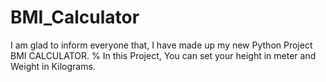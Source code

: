 # BMI_Calculator
 I am glad to inform everyone that, I have made up my new Python Project BMI CALCULATOR. % In this Project, You can set your height in meter and Weight in Kilograms. 
